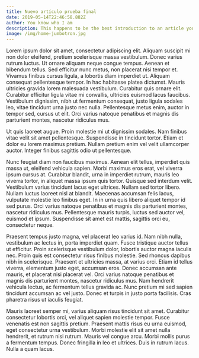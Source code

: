 ```yaml
---
title: Nuevo artículo prueba final
date: 2019-05-14T22:46:58.882Z
author: You know who I am
description: This happens to be the best introduction to an article you've ever seen.
image: /img/home-jumbotron.jpg
---
```

Lorem ipsum dolor sit amet, consectetur adipiscing elit. Aliquam suscipit mi non dolor eleifend, pretium scelerisque massa vestibulum. Donec varius rutrum luctus. Ut ornare aliquam neque congue tempus. Aenean et bibendum tellus. Sed efficitur nunc metus, non placerat nisi tempor et. Vivamus finibus cursus ligula, a lobortis diam imperdiet ut. Aliquam consequat pellentesque tempor. In hac habitasse platea dictumst. Mauris ultricies gravida lorem malesuada vestibulum. Curabitur quis ornare elit. Curabitur efficitur ligula vitae mi convallis, ultricies euismod lacus faucibus. Vestibulum dignissim, nibh ut fermentum consequat, justo ligula sodales leo, vitae tincidunt urna justo nec nulla. Pellentesque metus enim, auctor in tempor sed, cursus ut elit. Orci varius natoque penatibus et magnis dis parturient montes, nascetur ridiculus mus.



Ut quis laoreet augue. Proin molestie mi ut dignissim sodales. Nam finibus vitae velit sit amet pellentesque. Suspendisse in tincidunt tortor. Etiam et dolor eu lorem maximus pretium. Nullam pretium enim vel velit ullamcorper auctor. Integer finibus sagittis odio ut pellentesque.



Nunc feugiat diam non faucibus maximus. Aenean elit tellus, imperdiet quis massa ut, eleifend vehicula sapien. Morbi maximus eros erat, vel viverra ipsum cursus at. Curabitur blandit, urna in imperdiet rutrum, mauris leo viverra tortor, in aliquet massa ipsum quis tortor. Quisque sed interdum velit. Vestibulum varius tincidunt lacus eget ultrices. Nullam sed tortor libero. Nullam luctus laoreet nisl at blandit. Maecenas accumsan felis lacus, vulputate molestie leo finibus eget. In in urna quis libero aliquet tempor id sed purus. Orci varius natoque penatibus et magnis dis parturient montes, nascetur ridiculus mus. Pellentesque mauris turpis, luctus sed auctor vel, euismod et ipsum. Suspendisse sit amet est mattis, sagittis orci eu, consectetur neque.



Praesent tempus justo magna, vel placerat leo varius id. Nam nibh nulla, vestibulum ac lectus in, porta imperdiet quam. Fusce tristique auctor tellus ut efficitur. Proin scelerisque vestibulum dolor, lobortis auctor magna iaculis nec. Proin quis est consectetur risus finibus molestie. Sed rhoncus dapibus nibh in scelerisque. Praesent et ultricies massa, at varius orci. Etiam id tellus viverra, elementum justo eget, accumsan eros. Donec accumsan ante mauris, et placerat nisi placerat vel. Orci varius natoque penatibus et magnis dis parturient montes, nascetur ridiculus mus. Nam hendrerit vehicula lectus, ac fermentum tellus gravida ac. Nunc pretium mi sed sapien tincidunt accumsan ac vel justo. Donec et turpis in justo porta facilisis. Cras pharetra risus ut iaculis feugiat.



Mauris laoreet semper mi, varius aliquam risus tincidunt sit amet. Curabitur consectetur lobortis orci, vel aliquet sapien molestie tempor. Fusce venenatis est non sagittis pretium. Praesent mattis risus eu urna euismod, eget consectetur urna vestibulum. Morbi molestie elit sit amet nulla hendrerit, et rutrum nisi rutrum. Mauris vel congue arcu. Morbi mollis purus a fermentum tempus. Donec fringilla in leo et ultrices. Duis in rutrum lacus. Nulla a quam lacus.
